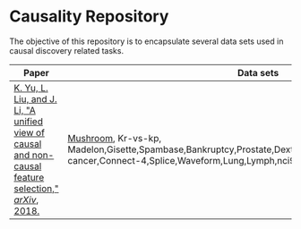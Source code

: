 # Causality Repository

The objective of this repository is to encapsulate several data sets used in causal discovery related tasks.

| Paper | Data sets |
| --- | --- |
| [K. Yu, L. Liu, and J. Li, &quot;A unified view of causal and non-causal feature selection,&quot; _arXiv_, 2018.](https://arxiv.org/abs/1802.05844) | [Mushroom](https://github.com/AnaRitaNogueira/Causality-Repository/tree/master/Mushroom), Kr-vs-kp, Madelon,Gisette,Spambase,Bankruptcy,Prostate,Dexter,Arcene,Dorothea,Leukemia,Breast cancer,Connect-4,Splice,Waveform,Lung,Lymph,nci9,Sido,Thrombin |
